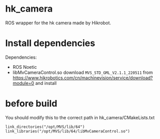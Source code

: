 # hk_camera
ROS wrapper for the hk camera made by Hikrobot.

# Install dependencies
Dependencies:
- ROS Noetic
- libMvCameraControl.so  download `MVS_STD_GML_V2.1.1_220511` from
https://www.hikrobotics.com/cn/machinevision/service/download?module=0 and install

# before build
You should modify this to the correct path in hk_camera/CMakeLists.txt
```
link_directories("/opt/MVS/lib/64")
link_libraries("/opt/MVS/lib/64/libMvCameraControl.so")
```
